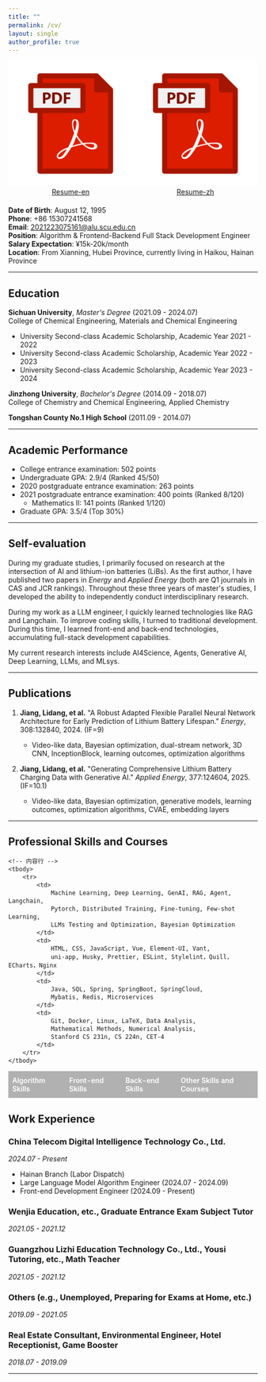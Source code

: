 ```yaml
---
title: ""
permalink: /cv/
layout: single
author_profile: true
---
```


<!-- 创建一个三等分的布局 -->
<div style="display: flex; justify-content: space-between; width: 100%; margin-bottom: 20px;">
  <div style="flex: 1;"></div> <!-- 第一个等分空白 -->
  
  <!-- 第一个按钮 -->
  <a href="/files/Lidang_Jiang_Algorithm_Engineer_15307241568.pdf" class="download-button" style="text-align: center;">
    <img src="/images/custom-pdf-icon.svg" alt="Resume-en" class="download-icon">
    <span>Resume-en</span>
  </a>
  
  <div style="flex: 1;"></div> <!-- 第二个等分空白 -->
  
  <!-- 第二个按钮 -->
  <a href="/files/江李当_算法工程师_15307241568.pdf" class="download-button" style="text-align: center;">
    <img src="/images/custom-pdf-icon.svg" alt="Resume-zh" class="download-icon">
    <span>Resume-zh</span>
  </a>
  
  <div style="flex: 1;"></div> <!-- 第三个等分空白 -->
</div>

**Date of Birth**: August 12, 1995  
**Phone**: +86 15307241568  
**Email**: 2021223075161@alu.scu.edu.cn  
**Position**: Algorithm & Frontend-Backend Full Stack Development Engineer  
**Salary Expectation**: ¥15k-20k/month  
**Location**: From Xianning, Hubei Province, currently living in Haikou, Hainan Province

<!-- **Homepage**: [https://lidang-jiang.github.io/](https://lidang-jiang.github.io/) -->

---

## Education

**Sichuan University**, _Master's Degree_ (2021.09 - 2024.07)  
College of Chemical Engineering, Materials and Chemical Engineering

- University Second-class Academic Scholarship, Academic Year 2021 - 2022
- University Second-class Academic Scholarship, Academic Year 2022 - 2023
- University Second-class Academic Scholarship, Academic Year 2023 - 2024

**Jinzhong University**, _Bachelor's Degree_ (2014.09 - 2018.07)  
College of Chemistry and Chemical Engineering, Applied Chemistry

**Tongshan County No.1 High School** (2011.09 - 2014.07)

---

## Academic Performance

- College entrance examination: 502 points
- Undergraduate GPA: 2.9/4 (Ranked 45/50)
- 2020 postgraduate entrance examination: 263 points
- 2021 postgraduate entrance examination: 400 points (Ranked 8/120)
  - Mathematics II: 141 points (Ranked 1/120)
- Graduate GPA: 3.5/4 (Top 30%)

---

## Self-evaluation

During my graduate studies, I primarily focused on research at the intersection of AI and lithium-ion batteries (LiBs). As the first author, I have published two papers in _Energy_ and _Applied Energy_ (both are Q1 journals in CAS and JCR rankings). Throughout these three years of master's studies, I developed the ability to independently conduct interdisciplinary research.

During my work as a LLM engineer, I quickly learned technologies like RAG and Langchain. To improve coding skills, I turned to traditional development. During this time, I learned front-end and back-end technologies, accumulating full-stack development capabilities.

My current research interests include AI4Science, Agents, Generative AI, Deep Learning, LLMs, and MLsys.

---

## Publications

1. **Jiang, Lidang, et al.** "A Robust Adapted Flexible Parallel Neural Network Architecture for Early Prediction of Lithium Battery Lifespan." _Energy_, 308:132840, 2024. (IF=9)

   - Video-like data, Bayesian optimization, dual-stream network, 3D CNN, InceptionBlock, learning outcomes, optimization algorithms

2. **Jiang, Lidang, et al.** "Generating Comprehensive Lithium Battery Charging Data with Generative AI." _Applied Energy_, 377:124604, 2025. (IF=10.1)
   - Video-like data, Bayesian optimization, generative models, learning outcomes, optimization algorithms, CVAE, embedding layers

---

<style>
.skills-table {
    width: 100%; 
    border-collapse: collapse;
    margin-top: 12px;
}
.skills-table th {
    background-color: rgba(0, 0, 0, 0.3);
    color: white;
    padding: 10px 8px;
    border: none;
    font-weight: 600;
    text-align: left;
}
.skills-table td {
    padding: 12px 8px;
    border: none;
    line-height: 1.4;
    vertical-align: top;
}
.divider-line {
    border-top: 1px solid rgba(255, 255, 255, 0.2);
    margin: 4px 0;
}
</style>

<h2 >Professional Skills and Courses</h2>
<table class="skills-table">
    <!-- 表头 -->
    <thead>
        <tr>
            <th>Algorithm Skills</th>
            <th>Front-end Skills</th>
            <th>Back-end Skills</th>
            <th>Other Skills and Courses</th>
        </tr>
    </thead>
    
    <!-- 内容行 -->
    <tbody>
        <tr>
            <td>
                Machine Learning, Deep Learning, GenAI, RAG, Agent, Langchain,
                Pytorch, Distributed Training, Fine-tuning, Few-shot Learning,
                LLMs Testing and Optimization, Bayesian Optimization
            </td>
            <td>
                HTML, CSS, JavaScript, Vue, Element-UI, Vant,
                uni-app, Husky, Prettier, ESLint, Stylelint，Quill，ECharts，Nginx 
            </td>
            <td>
                Java, SQL, Spring, SpringBoot, SpringCloud,
                Mybatis, Redis, Microservices
            </td>
            <td>
                Git, Docker, Linux, LaTeX, Data Analysis,
                Mathematical Methods, Numerical Analysis,
                Stanford CS 231n, CS 224n, CET-4
            </td>
        </tr>
    </tbody>
</table>

## Work Experience

### **China Telecom Digital Intelligence Technology Co., Ltd.**

_2024.07 - Present_

- Hainan Branch (Labor Dispatch)
- Large Language Model Algorithm Engineer (2024.07 - 2024.09)
- Front-end Development Engineer (2024.09 - Present)

### **Wenjia Education, etc.**, Graduate Entrance Exam Subject Tutor

_2021.05 - 2021.12_

### **Guangzhou Lizhi Education Technology Co., Ltd., Yousi Tutoring, etc.**, Math Teacher

_2021.05 - 2021.12_

### **Others (e.g., Unemployed, Preparing for Exams at Home, etc.)**

_2019.09 - 2021.05_

### **Real Estate Consultant, Environmental Engineer, Hotel Receptionist, Game Booster**

_2018.07 - 2019.09_

---
